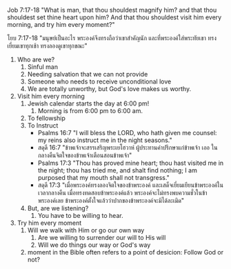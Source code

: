 Job 7:17-18 "What is man, that thou shouldest magnify him? and that thou shouldest set thine heart upon him? And that thou shouldest visit him every morning, and try him every moment?"

โยบ 7:17-18 "มนุษย์เป็นอะไร พระองค์จึงทรงถือว่าเขาสำคัญนัก และที่พระองค์ใส่พระทัยเขา ทรงเยี่ยมเขาทุกเช้า ทรงลองดูเขาทุกขณะ"

1. Who are we?
   1. Sinful man
   2. Needing salvation that we can not provide
   3. Someone who needs to receive unconditional love
   4. We are totally unworthy, but God's love makes us worthy.
2. Visit him every morning
   1. Jewish calendar starts the day at 6:00 pm!
      1. Morning is from 6:00 pm to 6:00 am.
   2. To fellowship
   3. To Instruct
      - Psalms 16:7 "I will bless the LORD, who hath given me counsel: my reins also instruct me in the night seasons."
      - สดุดี 16:7 "ข้าพเจ้าจะสรรเสริญพระเยโฮวาห์ ผู้ประทานคำปรึกษาแก่ข้าพเจ้า เออ ในกลางคืนจิตใจของข้าพเจ้าเตือนสอนข้าพเจ้า"
      - Psalms 17:3 "Thou has proved mine heart; thou hast visited me in the night; thou has tried me, and shalt find nothing; I am purposed that my mouth shall not transgress."
      - สดุดี 17:3 "เมื่อพระองค์ทรงลองจิตใจของข้าพระองค์ และเสด็จเยี่ยมเยียนข้าพระองค์ในเวลากลางคืน เมื่อทรงทดสอบข้าพระองค์แล้ว พระองค์จะไม่ทรงพบความชั่วในข้าพระองค์เลย ข้าพระองค์ตั้งใจแล้วว่าปากของข้าพระองค์จะมิได้ละเมิด"
   4. But, are we listening?
      1. You have to be willing to hear.
3. Try him every moment
   1. Will we walk with Him or go our own way
      1. Are we willing to surrender our will to His will
      2. Will we do things our way or God's way
   2. moment in the Bible often refers to a point of desicion: Follow God or not?
